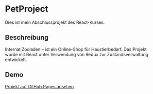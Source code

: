 # PetProject

Dies ist mein Abschlussprojekt des React-Kurses.

## Beschreibung  
Internat Zooladen – ist ein Online-Shop für Haustierbedarf. Das Projekt wurde mit React unter Verwendung von Redux zur Zustandsverwaltung entwickelt. 

## Demo  
[Projekt auf GitHub Pages ansehen](https://yananaumova.github.io/petProjekt)  

